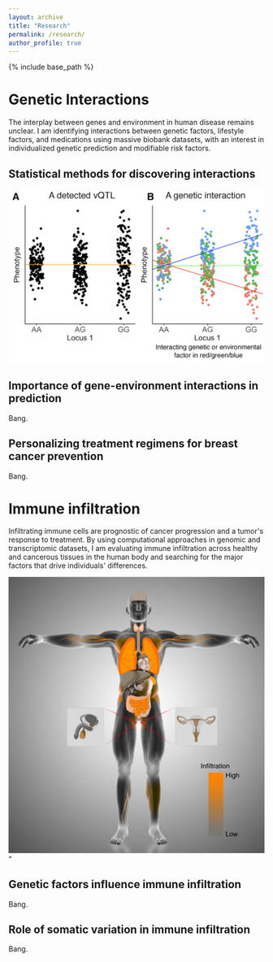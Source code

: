 ```yaml
---
layout: archive
title: "Research"
permalink: /research/
author_profile: true
---
```



{% include base_path %}

# Genetic Interactions

The interplay between genes and environment in human disease remains unclear. I am identifying interactions between genetic factors, lifestyle factors, and medications using massive biobank datasets, with an interest in individualized genetic prediction and modifiable risk factors.

## Statistical methods for discovering interactions

<img src='/images/vqtl.png' width='550'>

## Importance of gene-environment interactions in prediction

Bang.

## Personalizing treatment regimens for breast cancer prevention

Bang.

# Immune infiltration

Infiltrating immune cells are prognostic of cancer progression and a tumor's response to treatment. By using computational approaches in genomic and transcriptomic datasets, I am evaluating immune infiltration across healthy and cancerous tissues in the human body and searching for the major factors that drive individuals' differences.

<img src='/images/infil.png'>"

## Genetic factors influence immune infiltration

Bang.

## Role of somatic variation in immune infiltration

Bang.
